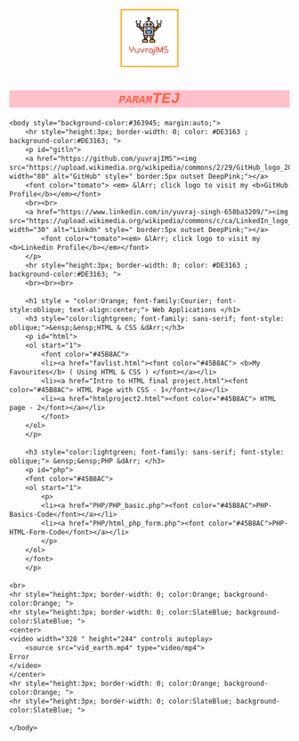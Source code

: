 <html lang="en">
	<head>
		<meta charset="utf-8">
		<meta name="viewport" content="width=device-width, initial-scale=1">
		<title>yuvrajIMS</title>
		<center>
		<img src="imgs/yuvimslogo.png" alt="yuvlogo" class="marginauto" style=" width:100px;height:100px; border:2px solid orange;" >
		</center>
		<h1 style="color:tomato; background-color:pink; font-family: Courier; font-style: oblique; font-variant: small-caps; text-align: center;">paramTEJ</h1>
	</head>
	

	<body style="background-color:#363945; margin:auto;">		
		<hr style="height:3px; border-width: 0; color: #DE3163 ; background-color:#DE3163; ">
		<p id="gitln">
		<a href="https://github.com/yuvrajIMS"><img src="https://upload.wikimedia.org/wikipedia/commons/2/29/GitHub_logo_2013.svg" width="80" alt="GitHub" style=" border:5px outset DeepPink;"></a>
		<font color="tomato"> <em> &lArr; click logo to visit my <b>GitHub Profile</b></em></font>
		<br><br>
		<a href="https://www.linkedin.com/in/yuvraj-singh-658ba3209/"><img src="https://upload.wikimedia.org/wikipedia/commons/c/ca/LinkedIn_logo_initials.png" width="30" alt="Linkdn" style=" border:5px outset DeepPink;"></a>
			<font color="tomato"><em> &lArr; click logo to visit my <b>Linkedin Profile</b></em></font>
		</p>
		<hr style="height:3px; border-width: 0; color: #DE3163 ; background-color:#DE3163; ">
		<br><br><br>
					
		<h1 style = "color:Orange; font-family:Courier; font-style:oblique; text-align:center;"> Web Applications </h1>
		<h3 style="color:lightgreen; font-family: sans-serif; font-style: oblique;">&ensp;&ensp;HTML & CSS &dArr;</h3>
		<p id="html">
		<ol start="1">
			<font color="#45B8AC">
			<li><a href="favlist.html"><font color="#45B8AC"> <b>My Favourites</b> ( Using HTML & CSS ) </font></a></li>
			<li><a href="Intro to HTML final project.html"><font color="#45B8AC"> HTML Page with CSS - 1</font></a></li>
			<li><a href="htmlproject2.html"><font color="#45B8AC"> HTML page - 2</font></a></li>
			</font>
		</ol>
		</p>
		
		<h3 style="color:lightgreen; font-family: sans-serif; font-style: oblique;"> &ensp;&ensp;PHP &dArr; </h3>
		<p id="php">	
		<font color="#45B8AC">
		<ol start="1">
			<p>
			<li><a href="PHP/PHP_basic.php"><font color="#45B8AC">PHP-Basics-Code</font></a></li>
			<li><a href="PHP/html_php_form.php"><font color="#45B8AC">PHP-HTML-Form-Code</font></a></li>
			</p>
		</ol>
		</font>
		</p>		
				
	<br>
	<hr style="height:3px; border-width: 0; color:Orange; background-color:Orange; ">
	<hr style="height:3px; border-width: 0; color:SlateBlue; background-color:SlateBlue; ">
	<center>
	<video width="328 " height="244" controls autoplay>
		<source src="vid_earth.mp4" type="video/mp4">
	Error
	</video>
	</center>
	<hr style="height:3px; border-width: 0; color:Orange; background-color:Orange; ">
	<hr style="height:3px; border-width: 0; color:SlateBlue; background-color:SlateBlue; ">
		
	</body>
</html>
